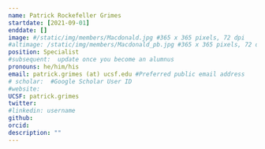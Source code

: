 ```yaml
---
name: Patrick Rockefeller Grimes
startdate: [2021-09-01]
enddate: []
image: #/static/img/members/Macdonald.jpg #365 x 365 pixels, 72 dpi
#altimage: /static/img/members/Macdonald_pb.jpg #365 x 365 pixels, 72 dpi
position: Specialist
#subsequent:  update once you become an alumnus
pronouns: he/him/his
email: patrick.grimes (at) ucsf.edu #Preferred public email address
# scholar:  #Google Scholar User ID
#website:
UCSF: patrick.grimes
twitter:
#linkedin: username
github:
orcid:
description: ""
---
```

